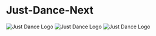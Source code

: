 # Just-Dance-Next
![Just Dance Logo](https://cdn.glitch.global/3846b1d9-c750-4b22-8129-3d4e0725834d/%D0%97%D0%BD%D1%96%D0%BC%D0%BE%D0%BA%20%D0%B5%D0%BA%D1%80%D0%B0%D0%BD%D0%B0%202025-07-08%20155507.png?v=1751985095774)
![Just Dance Logo](https://cdn.glitch.global/3846b1d9-c750-4b22-8129-3d4e0725834d/%D0%97%D0%BD%D1%96%D0%BC%D0%BE%D0%BA%20%D0%B5%D0%BA%D1%80%D0%B0%D0%BD%D0%B0%202025-07-08%20155429.png?v=1751984676800)
![Just Dance Logo](https://cdn.glitch.global/3846b1d9-c750-4b22-8129-3d4e0725834d/%D0%97%D0%BD%D1%96%D0%BC%D0%BE%D0%BA%20%D0%B5%D0%BA%D1%80%D0%B0%D0%BD%D0%B0%202025-07-08%20155532.png?v=1751985057707)


